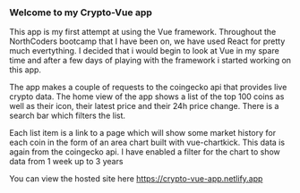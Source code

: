 ### Welcome to my Crypto-Vue app

This app is my first attempt at using the Vue framework. Throughout the NorthCoders bootcamp that I have been on, we have used React for pretty much evertything. I decided that i would begin to look at Vue in my spare time and after a few days of playing with the framework i started working on this app.

The app makes a couple of requests to the coingecko api that provides live crypto data. The home view of the app shows a list of the top 100 coins as well as their icon, their latest price and their 24h price change. There is a search bar which filters the list.

Each list item is a link to a page which will show some market history for each coin in the form of an area chart built with vue-chartkick. This data is again from the coingecko api. I have enabled a filter for the chart to show data from 1 week up to 3 years

You can view the hosted site here https://crypto-vue-app.netlify.app
